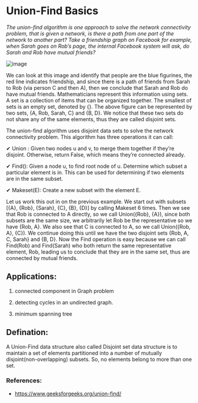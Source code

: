 # Union-Find Basics

*The union-find algorithm is one approach to solve the network connectivity problem, that is given a network, is there a path from one part of the network to another part? Take a friendship graph on Facebook for example, when Sarah goes on Rob’s page, the internal Facebook system will ask, do Sarah and Rob have mutual friends?*

![image](https://user-images.githubusercontent.com/33947539/147533967-58066f1e-ebb3-4b31-958b-79013fbd52cc.png)

We can look at this image and identify that people are the blue figurines, the red line indicates friendship, and since there is a path of friends from Sarah to Rob (via person C and then A), then we conclude that Sarah and Rob do have mutual friends. Mathematicians represent this information using sets. A set is a collection of items that can be organized together. The smallest of sets is an empty set, denoted by {}. The above figure can be represented by two sets, {A, Rob, Sarah, C} and {B, D}. We notice that these two sets do not share any of the same elements, thus they are called disjoint sets.

The union-find algorithm uses disjoint data sets to solve the network connectivity problem. This algorithm has three operations it can call:

✔ Union : Given two nodes u and v, to merge them together if they’re disjoint. Otherwise, return False, which means they’re connected already.

✔ Find(): Given a node u, to find root node of u. Determine which subset a particular element is in. This can be used for determining if two elements are in the same subset.

✔ Makeset(E): Create a new subset with the element E.

Let us work this out in on the previous example. We start out with subsets [{A}, {Rob}, {Sarah}, {C}, {B}, {D}] by calling Makeset 6 times. Then we see that Rob is connected to A directly, so we call Union({Rob}, {A}), since both subsets are the same size, we arbitrarily let Rob be the representative so we have {Rob, A}. We also see that C is connected to A, so we call Union({Rob, A}, {C}). We continue doing this until we have the two disjoint sets {Rob, A, C, Sarah} and {B, D}. Now the Find operation is easy because we can call Find(Rob) and Find(Sarah) who both return the same representative element, Rob, leading us to conclude that they are in the same set, thus are connected by mutual friends.

## Applications:
1. connected component in Graph problem

2. detecting cycles in an undirected graph.

3. minimum spanning tree

## Defination:
A Union-Find data structure also called Disjoint set data structure is to maintain a set of elements partitioned into a number of mutually disjoint(non-overlapping) subsets. So, no elements belong to more than one set.

### References:
- https://www.geeksforgeeks.org/union-find/
